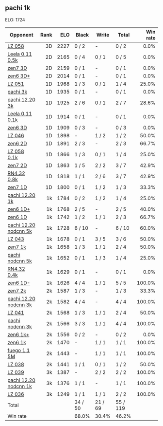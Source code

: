 ## pachi 1k ##

ELO: 1724

Opponent | Rank | ELO | Black | Write | Total | Win rate
---------|-----:|----:|-------|-------|-------|-------:
[LZ 058](LZ%20058.md) | 3D | 2227 | 0 / 2 | - | 0 / 2 | 0.0%
[Leela 0.11 0.5k](Leela%200.11%200.5k.md) | 2D | 2165 | 0 / 4 | 0 / 1 | 0 / 5 | 0.0%
[zen7 3D](zen7%203D.md) | 2D | 2159 | 0 / 1 | - | 0 / 1 | 0.0%
[zen6 3D+](zen6%203D+.md) | 2D | 2014 | 0 / 1 | - | 0 / 1 | 0.0%
[LZ 051](LZ%20051.md) | 1D | 1968 | 1 / 3 | 0 / 1 | 1 / 4 | 25.0%
[pachi 3k](pachi%203k.md) | 1D | 1935 | 0 / 1 | - | 0 / 1 | 0.0%
[pachi 12.20 3k](pachi%2012.20%203k.md) | 1D | 1925 | 2 / 6 | 0 / 1 | 2 / 7 | 28.6%
[Leela 0.11 0.1k](Leela%200.11%200.1k.md) | 1D | 1914 | 0 / 1 | - | 0 / 1 | 0.0%
[zen6 3D](zen6%203D.md) | 1D | 1909 | 0 / 3 | - | 0 / 3 | 0.0%
[LZ 046](LZ%20046.md) | 1D | 1898 | - | 1 / 2 | 1 / 2 | 50.0%
[zen6 2D](zen6%202D.md) | 1D | 1891 | 2 / 3 | - | 2 / 3 | 66.7%
[LZ 058 0.1k](LZ%20058%200.1k.md) | 1D | 1866 | 1 / 3 | 0 / 1 | 1 / 4 | 25.0%
[zen7 2D](zen7%202D.md) | 1D | 1863 | 1 / 5 | 2 / 2 | 3 / 7 | 42.9%
[RN4.32 0.8k](RN4.32%200.8k.md) | 1D | 1818 | 1 / 1 | 2 / 6 | 3 / 7 | 42.9%
[zen7 1D](zen7%201D.md) | 1D | 1800 | 0 / 1 | 1 / 2 | 1 / 3 | 33.3%
[pachi 12.20 1k](pachi%2012.20%201k.md) | 1k | 1784 | 0 / 2 | 1 / 2 | 1 / 4 | 25.0%
[zen6 1D+](zen6%201D+.md) | 1k | 1768 | 2 / 5 | - | 2 / 5 | 40.0%
[zen6 1D](zen6%201D.md) | 1k | 1742 | 1 / 2 | 1 / 1 | 2 / 3 | 66.7%
[pachi 12.20 nodcnn 5k](pachi%2012.20%20nodcnn%205k.md) | 1k | 1728 | 6 / 10 | - | 6 / 10 | 60.0%
[LZ 043](LZ%20043.md) | 1k | 1678 | 0 / 1 | 3 / 5 | 3 / 6 | 50.0%
[zen7 1k](zen7%201k.md) | 1k | 1658 | 1 / 3 | 1 / 1 | 2 / 4 | 50.0%
[pachi nodcnn 5k](pachi%20nodcnn%205k.md) | 1k | 1652 | 0 / 1 | 1 / 3 | 1 / 4 | 25.0%
[RN4.32 0.4k](RN4.32%200.4k.md) | 1k | 1629 | 0 / 1 | - | 0 / 1 | 0.0%
[zen6 1D-](zen6%201D-.md) | 1k | 1626 | 4 / 4 | 1 / 1 | 5 / 5 | 100.0%
[zen7 2k](zen7%202k.md) | 2k | 1587 | 1 / 3 | - | 1 / 3 | 33.3%
[pachi 12.20 nodcnn 3k](pachi%2012.20%20nodcnn%203k.md) | 2k | 1582 | 4 / 4 | - | 4 / 4 | 100.0%
[LZ 041](LZ%20041.md) | 2k | 1568 | 1 / 3 | 1 / 1 | 2 / 4 | 50.0%
[pachi nodcnn 3k](pachi%20nodcnn%203k.md) | 2k | 1566 | 3 / 3 | 1 / 1 | 4 / 4 | 100.0%
[zen6 1k+](zen6%201k+.md) | 2k | 1556 | 0 / 2 | - | 0 / 2 | 0.0%
[zen6 1k](zen6%201k.md) | 2k | 1470 | - | 1 / 1 | 1 / 1 | 100.0%
[fuego 1.1 5M](fuego%201.1%205M.md) | 2k | 1443 | - | 1 / 1 | 1 / 1 | 100.0%
[LZ 038](LZ%20038.md) | 2k | 1441 | 1 / 1 | 0 / 1 | 1 / 2 | 50.0%
[LZ 039](LZ%20039.md) | 3k | 1387 | - | 2 / 2 | 2 / 2 | 100.0%
[pachi 12.20 nodcnn 1k](pachi%2012.20%20nodcnn%201k.md) | 3k | 1376 | 1 / 1 | - | 1 / 1 | 100.0%
[LZ 036](LZ%20036.md) | 3k | 1249 | 1 / 1 | 1 / 1 | 2 / 2 | 100.0%
Total | | | 34 / 50 | 21 / 69 | 55 / 119 | 
Win rate| | | 68.0% | 30.4% | 46.2% | 
